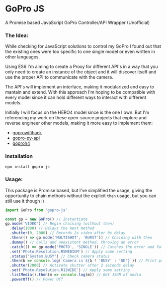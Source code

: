 # GoPro JS
A Promise based JavaScript GoPro Controller/API Wrapper (Unofficial)

### The Idea:
While checking for JavaScript solutions to control my GoPro I found out that the existing ones were too specific to one single model or even written in other languages.

Using ES6 I'm aiming to create a Proxy for different API's in a way that you only need to create an instance of the object and it will discover itself and use the proper API to communicate with the camera.

The API's will implement an interface, making it modularized and easy to mantain and extend. With this approach I'm hoping to be compatible with every model since it can hold different ways to interact with different models.

Initially I will focus on the HERO4 model since is the one I own. But I'm referencing my work on these open-source projects that explore and reverse engineer other models, making it more easy to implement them:

- [goprowifihack](https://github.com/KonradIT/goprowifihack)
- [gopro-py-api](https://github.com/KonradIT/gopro-py-api)
- [goproh4](https://github.com/citolen/goproh4)

### Installation
```bash
npm install gopro-js
```

### Usage:
This package is Promise based, but I've simplified the usage, giving the opportunity to chain methods without the explicit `then` usage, but you can still use it though :)

```javascript
import GoPro from 'gopro-js'

const gp = new GoPro() // Instantiate
gp.mode('VIDEO') // Begin chaining (without then)
  .delay(1000) // Delays the next method
  .shutter(0, 2000) // Records 2s video after 0s delay
  .then(() => gp.mode('MULTISHOT', 'BURST')) // Chaining with then
  .dummy() // Calls and unexistent method, throwing an error
  .catch(() => gp.mode('PHOTO', 'SINGLE')) // Catches the error and fallbacks to other mode
  .set('Photo.Resolution.R5MEDIUM') // Apply some setting
  .status('System.BUSY') // Check camera status
  .then(b => console.log(`Camera is ${b ? 'BUSY' : 'OK'}`)) // Print previous result
  .shutter(2000) // Activate shutter after 2 seconds delay
  .set('Photo.Resolution.R12WIDE') // Apply some setting
  .listMedia().then(m => console.log(m)) // Get JSON of media
  .powerOff() // Power Off
```
